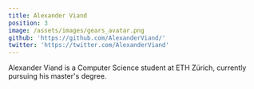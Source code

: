 ```yaml
---
title: Alexander Viand
position: 3
image: /assets/images/gears_avatar.png
github: 'https://github.com/AlexanderViand/'
twitter: 'https://twitter.com/AlexanderViand'
---
```


Alexander Viand is a Computer Science student at ETH Zürich, currently pursuing his master's degree. 
